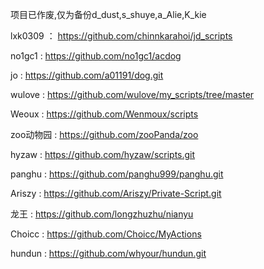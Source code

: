 项目已作废,仅为备份d_dust,s_shuye,a_Alie,K_kie

lxk0309 ： https://github.com/chinnkarahoi/jd_scripts

no1gc1 : https://github.com/no1gc1/acdog

jo : https://github.com/a01191/dog.git

wulove : https://github.com/wulove/my_scripts/tree/master

Weoux : https://github.com/Wenmoux/scripts

zoo动物园 : https://github.com/zooPanda/zoo

hyzaw : https://github.com/hyzaw/scripts.git

panghu : https://github.com/panghu999/panghu.git

Ariszy : https://github.com/Ariszy/Private-Script.git

龙王 : https://github.com/longzhuzhu/nianyu

Choicc : https://github.com/Choicc/MyActions

hundun : https://github.com/whyour/hundun.git
